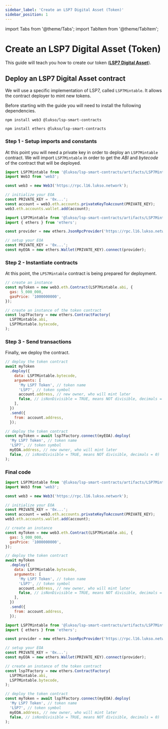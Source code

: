 ```yaml
---
sidebar_label: 'Create an LSP7 Digital Asset (Token)'
sidebar_position: 1
---
```


import Tabs from '@theme/Tabs';
import TabItem from '@theme/TabItem';

# Create an LSP7 Digital Asset (Token)

This guide will teach you how to create our token ([**LSP7 Digital Asset**](../../standards/nft-2.0/lsp7-digital-asset)).

## Deploy an LSP7 Digital Asset contract

We will use a specific implementation of LSP7, called `LSP7Mintable`. It allows the contract deployer to mint new tokens.

Before starting with the guide you will need to install the following dependencies.

<Tabs>
  
  <TabItem value="web3js" label="web3.js">

```shell
npm install web3 @lukso/lsp-smart-contracts
```

  </TabItem>

  <TabItem value="ethersjs" label="ethers.js">

```shell
npm install ethers @lukso/lsp-smart-contracts
```

  </TabItem>

</Tabs>

### Step 1 - Setup imports and constants

At this point you will need a private key in order to deploy an `LSP7Mintable` contract.
We will import `LSP7Mintable` in order to get the _ABI_ and _bytecode_ of the contract that will be deployed.

<Tabs>
  
  <TabItem value="web3js" label="web3.js">

```javascript
import LSP7Mintable from '@lukso/lsp-smart-contracts/artifacts/LSP7Mintable.json';
import Web3 from 'web3';

const web3 = new Web3('https://rpc.l16.lukso.network');

// initialize your EOA
const PRIVATE_KEY = '0x...';
const account = web3.eth.accounts.privateKeyToAccount(PRIVATE_KEY);
web3.eth.accounts.wallet.add(account);
```

  </TabItem>

  <TabItem value="ethersjs" label="ethers.js">

```javascript
import LSP7Mintable from '@lukso/lsp-smart-contracts/artifacts/LSP7Mintable.json';
import { ethers } from 'ethers';

const provider = new ethers.JsonRpcProvider('https://rpc.l16.lukso.network');

// setup your EOA
const PRIVATE_KEY = '0x...';
const myEOA = new ethers.Wallet(PRIVATE_KEY).connect(provider);
```

  </TabItem>

</Tabs>

### Step 2 - Instantiate contracts

At this point, the `LPS7Mintable` contract is being prepared for deployment.

<Tabs>
  
  <TabItem value="web3js" label="web3.js">

```javascript
// create an instance
const myToken = new web3.eth.Contract(LSP7Mintable.abi, {
  gas: 5_000_000,
  gasPrice: '1000000000',
});
```

  </TabItem>

  <TabItem value="ethersjs" label="ethers.js">

```javascript
// create an instance of the token contract
const lsp7Factory = new ethers.ContractFactory(
  LSP7Mintable.abi,
  LSP7Mintable.bytecode,
);
```

  </TabItem>

</Tabs>

### Step 3 - Send transactions

Finally, we deploy the contract.

<Tabs>
  
  <TabItem value="web3js" label="web3.js">

```javascript
// deploy the token contract
await myToken
  .deploy({
    data: LSP7Mintable.bytecode,
    arguments: [
      'My LSP7 Token', // token name
      'LSP7', // token symbol
      account.address, // new owner, who will mint later
      false, // isNonDivisible = TRUE, means NOT divisible, decimals = 0)
    ],
  })
  .send({
    from: account.address,
  });
```

  </TabItem>

  <TabItem value="ethersjs" label="ethers.js">

```javascript
// deploy the token contract
const myToken = await lsp7Factory.connect(myEOA).deploy(
  'My LSP7 Token', // token name
  'LSP7', // token symbol
  myEOA.address, // new owner, who will mint later
  false, // isNonDivisible = TRUE, means NOT divisible, decimals = 0)
);
```

  </TabItem>

</Tabs>

### Final code

<Tabs>
  
  <TabItem value="web3js" label="web3.js">

```javascript
import LSP7Mintable from '@lukso/lsp-smart-contracts/artifacts/LSP7Mintable.json';
import Web3 from 'web3';

const web3 = new Web3('https://rpc.l16.lukso.network');

// initialize your EOA
const PRIVATE_KEY = '0x...';
const account = web3.eth.accounts.privateKeyToAccount(PRIVATE_KEY);
web3.eth.accounts.wallet.add(account);

// create an instance
const myToken = new web3.eth.Contract(LSP7Mintable.abi, {
  gas: 5_000_000,
  gasPrice: '1000000000',
});

// deploy the token contract
await myToken
  .deploy({
    data: LSP7Mintable.bytecode,
    arguments: [
      'My LSP7 Token', // token name
      'LSP7', // token symbol
      account.address, // new owner, who will mint later
      false, // isNonDivisible = TRUE, means NOT divisible, decimals = 0)
    ],
  })
  .send({
    from: account.address,
  });
```

  </TabItem>

  <TabItem value="ethersjs" label="ethers.js">

```javascript
import LSP7Mintable from '@lukso/lsp-smart-contracts/artifacts/LSP7Mintable.json';
import { ethers } from 'ethers';

const provider = new ethers.JsonRpcProvider('https://rpc.l16.lukso.network');

// setup your EOA
const PRIVATE_KEY = '0x...';
const myEOA = new ethers.Wallet(PRIVATE_KEY).connect(provider);

// create an instance of the token contract
const lsp7Factory = new ethers.ContractFactory(
  LSP7Mintable.abi,
  LSP7Mintable.bytecode,
);

// deploy the token contract
const myToken = await lsp7Factory.connect(myEOA).deploy(
  'My LSP7 Token', // token name
  'LSP7', // token symbol
  myEOA.address, // new owner, who will mint later
  false, // isNonDivisible = TRUE, means NOT divisible, decimals = 0)
);
```

  </TabItem>

</Tabs>
